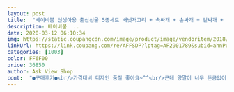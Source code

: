 ```yaml
---
layout: post 
title:  "베이비붐 신생아용 출산선물 5종세트 배냇저고리 + 속싸개 + 손싸개 + 겉싸개 + 양말" 
description: 베이비붐  ..
date: 2020-03-12 06:10:34 
img: https://static.coupangcdn.com/image/product/image/vendoritem/2018/10/11/3731126990/91834c1b-ccb1-47ae-8674-681a9aa8f5cc.jpg 
linkUrl: https://link.coupang.com/re/AFFSDP?lptag=AF2901789&subid=ahnPublicAsk&pageKey=96554509&itemId=297170498&vendorItemId=3731126990&traceid=V0-113-7cc74adf137e589b 
categories: [1003] 
color: FF6F00 
price: 36850 
author: Ask View Shop 
cont:  "●구매후기●<br/>가격대비 디자인 품질 좋아요~^^<br/>근데 양말이 너무 뜬금없이 세트가 아닌 홀로 들어있어서<br/>딸인데 잘어울려요 ㅎㅎ 구성도 좋고 만족이얘요!<br/>면도좋고 ! 겉싸개제외하고 두껍지않아서 딱 좋아요!<br/>선물받은 쌤이 엄청 좋아했어요... <br/>임신초기라 노란색으로 했습니다<br/>의아했어용<br/>친구한테 선물해줬는데 너무 좋아해요ㅋㅋ<br/>" 
---
```

